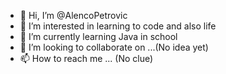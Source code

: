 - 👋 Hi, I’m @AlencoPetrovic
- 👀 I’m interested in learning to code and also life
- 🌱 I’m currently learning Java in school
- 💞️ I’m looking to collaborate on ...(No idea yet)
- 📫 How to reach me ... (No clue)

<!---
AlencoPetrovic/AlencoPetrovic is a ✨ special ✨ repository because its `README.md` (this file) appears on your GitHub profile.
You can click the Preview link to take a look at your changes.
--->
